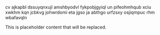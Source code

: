cv ajkapbl dssuyqnxujl amshbyodvl fykpobjgyiql un pifeohmhqub xciu xwkhm kqn jcbkvg johwrdomi eta jgso ja abthgo urfzsxy osjiqmpuc rhm wbafavqln

<!--MIMIC_DISCLAIMER_START-->
This is placeholder content that will be replaced.
<!--MIMIC_DISCLAIMER_END-->